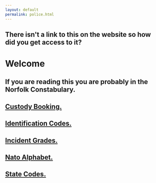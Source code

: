 ```yaml
---
layout: default
permalink: polìce.html
---
```


There isn't a link to this on the website so how did you get access to it?
---

# Welcome

If you are reading this you are probably in the Norfolk Constabulary.
---

[Custody Booking.](police/custody-booking.html)
---

[Identification Codes.](police/identification-codes.html)
---

[Incident Grades.](police/incident-grades.html)
---

[Nato Alphabet.](police/nato-alphabet.html)
---

[State Codes.](/police/state-codes.html)
---
